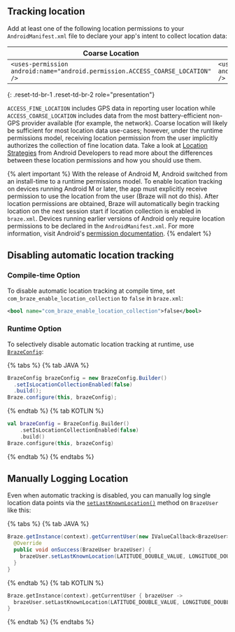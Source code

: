 ## Tracking location

Add at least one of the following location permissions to your `AndroidManifest.xml` file to declare your app's intent to collect location data:

| Coarse Location | Fine Location |
|----------|----------|
| `<uses-permission android:name="android.permission.ACCESS_COARSE_LOCATION" />` | `<uses-permission android:name="android.permission.ACCESS_FINE_LOCATION" />` |
{: .reset-td-br-1 .reset-td-br-2 role="presentation"}

`ACCESS_FINE_LOCATION` includes GPS data in reporting user location while `ACCESS_COARSE_LOCATION` includes data from the most battery-efficient non-GPS provider available (for example, the network). Coarse location will likely be sufficient for most location data use-cases; however, under the runtime permissions model, receiving location permission from the user implicitly authorizes the collection of fine location data. Take a look at [Location Strategies](https://stuff.mit.edu/afs/sipb/project/android/docs/guide/topics/location/strategies.html) from Android Developers to read more about the differences between these location permissions and how you should use them.

{% alert important %}
With the release of Android M, Android switched from an install-time to a runtime permissions model. To enable location tracking on devices running Android M or later, the app must explicitly receive permission to use the location from the user (Braze will not do this). After location permissions are obtained, Braze will automatically begin tracking location on the next session start if location collection is enabled in `braze.xml`. Devices running earlier versions of Android only require location permissions to be declared in the `AndroidManifest.xml`. For more information, visit Android's [permission documentation](https://developer.android.com/training/permissions/index.html).
{% endalert %}

## Disabling automatic location tracking

### Compile-time Option

To disable automatic location tracking at compile time, set `com_braze_enable_location_collection` to `false` in `braze.xml`:

```xml
<bool name="com_braze_enable_location_collection">false</bool>
```

### Runtime Option

To selectively disable automatic location tracking at runtime, use [`BrazeConfig`]({{site.baseurl}}/developer_guide/platform_integration_guides/android/advanced_use_cases/runtime_configuration/#runtime-configuration):

{% tabs %}
{% tab JAVA %}

```java
BrazeConfig brazeConfig = new BrazeConfig.Builder()
  .setIsLocationCollectionEnabled(false)
  .build();
Braze.configure(this, brazeConfig);
```
 
{% endtab %}
{% tab KOTLIN %}

```kotlin
val brazeConfig = BrazeConfig.Builder()
    .setIsLocationCollectionEnabled(false)
    .build()
Braze.configure(this, brazeConfig)
```

{% endtab %}
{% endtabs %}

## Manually Logging Location

Even when automatic tracking is disabled, you can manually log single location data points via the [`setLastKnownLocation()`](https://braze-inc.github.io/braze-android-sdk/kdoc/braze-android-sdk/com.braze/-braze-user/set-last-known-location.html) method on `BrazeUser` like this:

{% tabs %}
{% tab JAVA %}

```java
Braze.getInstance(context).getCurrentUser(new IValueCallback<BrazeUser>() {
  @Override
  public void onSuccess(BrazeUser brazeUser) {
    brazeUser.setLastKnownLocation(LATITUDE_DOUBLE_VALUE, LONGITUDE_DOUBLE_VALUE, ALTITUDE_DOUBLE_VALUE, ACCURACY_DOUBLE_VALUE);
  }
}
```

{% endtab %}
{% tab KOTLIN %}

```kotlin
Braze.getInstance(context).getCurrentUser { brazeUser ->
  brazeUser.setLastKnownLocation(LATITUDE_DOUBLE_VALUE, LONGITUDE_DOUBLE_VALUE, ALTITUDE_DOUBLE_VALUE, ACCURACY_DOUBLE_VALUE)
}
```

{% endtab %}
{% endtabs %}

